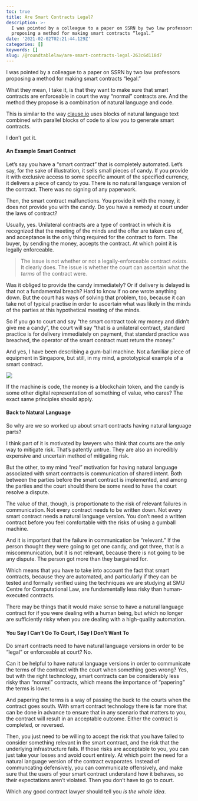 ```yaml
---
toc: true
title: Are Smart Contracts Legal?
description: >-
  I was pointed by a colleague to a paper on SSRN by two law professors
  proposing a method for making smart contracts “legal.”
date: '2021-02-02T02:21:44.129Z'
categories: []
keywords: []
slug: /@roundtablelaw/are-smart-contracts-legal-263c6d118d7
---
```


I was pointed by a colleague to a paper on SSRN by two law professors proposing a method for making smart contracts “legal.”

What they mean, I take it, is that they want to make sure that smart contracts are enforceable in court the way “normal” contracts are. And the method they propose is a combination of natural language and code.

This is similar to the way [clause.io](https://clause.io) uses blocks of natural language text combined with parallel blocks of code to allow you to generate smart contracts.

I don’t get it.

#### An Example Smart Contract

Let’s say you have a “smart contract” that is completely automated. Let’s say, for the sake of illustration, it sells small pieces of candy. If you provide it with exclusive access to some specific amount of the specified currency, it delivers a piece of candy to you. There is no natural language version of the contract. There was no signing of any paperwork.

Then, the smart contract malfunctions. You provide it with the money, it does not provide you with the candy. Do you have a remedy at court under the laws of contract?

Usually, yes. Unilateral contracts are a type of contract in which it is recognized that the meeting of the minds and the offer are taken care of, and acceptance is the only thing required for the contract to form. The buyer, by sending the money, accepts the contract. At which point it is legally enforceable.

> The issue is not whether or not a legally-enforceable contract _exists_. It clearly does. The issue is whether the court can ascertain what the _terms_ of the contract were.

Was it obliged to provide the candy immediately? Or if delivery is delayed is that not a fundamental breach? Hard to know if no one wrote anything down. But the court has ways of solving that problem, too, because it can take not of typical practise in order to ascertain what was likely in the minds of the parties at this hypothetical meeting of the minds.

So if you go to court and say “the smart contract took my money and didn’t give me a candy”, the court will say “that is a unilateral contract, standard practice is for delivery immediately on payment, that standard practice was breached, the operator of the smart contract must return the money.”

And yes, I have been describing a gum-ball machine. Not a familiar piece of equipment in Singapore, but still, in my mind, a prototypical example of a smart contract.

![](/1__jN6moxQAcaHpiRAKJVKbOw.jpeg)

If the machine is code, the money is a blockchain token, and the candy is some other digital representation of something of value, who cares? The exact same principles should apply.

#### Back to Natural Language

So why are we so worked up about smart contracts having natural language parts?

I think part of it is motivated by lawyers who think that courts are the only way to mitigate risk. That’s patently untrue. They are also an incredibly expensive and uncertain method of mitigating risk.

But the other, to my mind “real” motivation for having natural language associated with smart contracts is communication of shared intent. Both between the parties before the smart contract is implemented, and among the parties and the court should there be some need to have the court resolve a dispute.

The value of that, though, is proportionate to the risk of relevant failures in communication. Not every contract needs to be written down. Not every smart contract needs a natural language version. You don’t need a written contract before you feel comfortable with the risks of using a gumball machine.

And it is important that the failure in communication be “relevant.” If the person thought they were going to get one candy, and got three, that is a miscommunication, but it is not relevant, because there is not going to be any dispute. The person got more than they bargained for.

Which means that you have to take into account the fact that smart contracts, because they are automated, and particularly if they can be tested and formally verified using the techniques we are studying at SMU Centre for Computational Law, are fundamentally less risky than human-executed contracts.

There may be things that it would make sense to have a natural language contract for if you were dealing with a human being, but which no longer are sufficiently risky when you are dealing with a high-quality automation.

#### You Say I Can’t Go To Court, I Say I Don’t Want To

Do smart contracts need to have natural language versions in order to be “legal” or enforceable at court? No.

Can it be helpful to have natural language versions in order to communicate the terms of the contract with the court when something goes wrong? Yes, but with the right technology, smart contracts can be considerably less risky than “normal” contracts, which means the importance of “papering” the terms is lower.

And papering the terms is a way of passing the buck to the courts when the contract goes south. With smart contract technology there is far more that can be done in advance to ensure that in any scenario that matters to you, the contract will result in an acceptable outcome. Either the contract is completed, or reversed.

Then, you just need to be willing to accept the risk that you have failed to consider something relevant in the smart contract, and the risk that the underlying infrastructure fails. If those risks are acceptable to you, you can just take your losses and avoid court entirely. At which point the need for a natural language version of the contract evaporates. Instead of communcating defensively, you can communicate offensively, and make sure that the users of your smart contract understand how it behaves, so their expectations aren’t violated. Then you don’t have to go to court.

Which any good contract lawyer should tell you _is the whole idea_.
